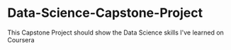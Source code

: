 # Data-Science-Capstone-Project
This Capstone Project should show the Data Science skills I've learned on Coursera

